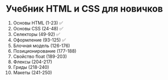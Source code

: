 # Учебник HTML и CSS для новичков

1. Основы HTML (1-23) ✅
2. Основы CSS (24-48) ✅
3. Селекторы (49-92) ✅
4. Оформление (93-125) ✅
5. Блочная модель (126-176)
6. Позиционирование (177-188)
7. Свойство float (189-203)
8. Флексы (204-217)
9. Гриды (218-240)
10. Макеты (241-250)
